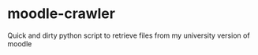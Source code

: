 # moodle-crawler
Quick and dirty python script to retrieve files from my university version of moodle
